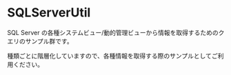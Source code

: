 # SQLServerUtil
SQL Server の各種システムビュー/動的管理ビューから情報を取得するためのクエリのサンプル群です。

種類ごとに階層化していますので、各種情報を取得する際のサンプルとしてご利用ください。
